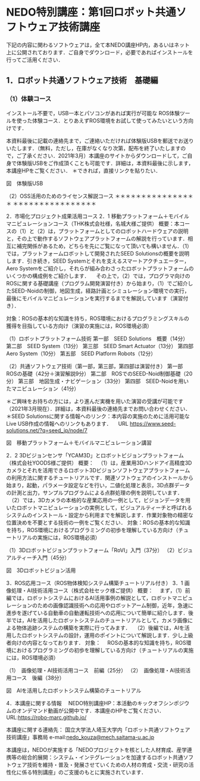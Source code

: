 # NEDO特別講座：第1回ロボット共通ソフトウェア技術講座

下記の内容に関わるソフトウェアは，全て本NEDO講座HP内，あるいはネット上に公開されております．ご自身でダウンロード，必要であればインストールを行ってご活用ください．

## 1．ロボット共通ソフトウェア技術　基礎編
### （1）体験コース

インストール不要で，USB一本とパソコンがあれば実行が可能な
ROS体験ツールを使った体験コース．とりあえずROS環境をお試して使ってみたいという方向けです．

本資料最後に記載の連絡先まで，ご連絡いただければ体験版USBを郵送でお送りいたします．（無料，ただし，在庫がなくなり次第，配布を終了いたしますので，ご了承ください．2021年3月）本講座のサイトからダウンロードして，ご自身で体験版USBをご作成頂くことも可能です．詳細は，本資料最後に示します，本講座HPをご覧ください．
＊できれば，直接リンクを貼りたい．
 
図　体験版USB

（2）OSS活用のためのライセンス解説コース
＊＊＊＊＊＊＊＊＊＊＊＊＊＊＊＊
＊＊＊＊＊＊＊＊＊＊＊＊＊＊＊＊

2．市場化プロジェクト成果活用コース
2．1 移動プラットフォーム＋モバイルマニピュレーションコース（THK株式会社様，名城大様ご提供）
概要：本コースの（1）と（2）は，プラットフォームとしてのロボットハードウェアの説明と，その上で動作するソフトウェアプラットフォームの解説を行っています．相互に補完関係があるため，どちらを先にご覧になって頂いても構いません．（1）では，プラットフォームロボットして開発されたSEED Solutionsの概要を説明します．引き続き，SEED Systemとそれを支えるスマートアクチュエーター，Aero Systemをご紹介し，それらが組み合わさったロボットプラットフォームのいくつかの構成例をご紹介します．
　その上で，（2）では，プログラマ向けのROSに関する基礎講座（プログラム開発演習付き）から始まり，（1）でご紹介したSEED-Noidの制御，地図生成，経路計画とシミュレーション環境での実行，最後にモバイルマニピュレーションを実行するまでを解説しています（演習付き）．

対象：ROSの基本的な知識を持ち，ROS環境におけるプログラミングスキルの獲得を目指している方向け（演習の実施には，ROS環境必須）

（1）ロボットプラットフォーム技術
第一部　SEED Solutions　概要（14分）
第二部　SEED System（13分）
第三部　SEED Smart Actuator（13分）
第四部　Aero System（10分）
第五部　SEED Platform Robots（12分）

（2）共通ソフトウェア技術（第一部，第三部，第四部は演習付き）
第一部　ROSの基礎（42分＋演習解説9分）
第二部　ROSでのSEED-Noid制御基礎（20分）
第三部　地図生成・ナビゲーション（33分）
第四部　SEED-Noidを用いたマニピュレーション（41分）

＊ご興味をお持ちの方には，より進んだ実機を用いた演習の受講が可能です（2021年3月現在）．詳細は，本資料最後の連絡先までお問い合わせください．
＊SEED Solutionsに関する情報へのリンク：本内容の実施のために活用可能なLive USB作成の情報へのリンクもあります．
　URL https://www.seed-solutions.net/?q=seed_jp/node/7

 
図　移動プラットフォーム＋モバイルマニピュレーション講習

2．2 3Dビジョンセンサ「YCAM3D」とロボットビジョンプラットフォーム（株式会社YOODS様ご提供）
概要：
　（1）は，産業用3Dハンドアイ高精度3Dカメラとそれを活用できるロボット3Dビジョンソフトウェアプラットフォームの利用方法に関するチュートリアルです．関連ソフトウェアのインストールから始まり，起動，パラメータ設定などを行い，二値化処理と表示，3D点群データの計測と出力，サンプルプログラムによる点群処理の例を説明しています．
　（2）では，3Dカメラの本格的な産業応用の一例として，ビジョンデータを用いたロボットマニピュレーションの実例として，ビジュアルティーチと呼ばれるシステムのインストール・設定から利用までを解説します．作業対象物の精密な位置決めを不要とする技術の一例をご覧ください．
対象：ROSの基本的な知識を持ち，ROS環境におけるプログラミングの初歩を理解している方向け（チュートリアルの実施には，ROS環境必須）

（1）3Dロボットビジョンプラットフォーム「RoVI」入門（37分）
（2）ビジュアルティーチ入門（45分）

 
図　3Dロボットビジョン活用

3．ROS応用コース（ROS物体検知システム構築チュートリアル付き）
3．1 画像処理・AI技術活用コース（株式会社セック様ご提供）
概要：
　まず，（1）前編では，ロボットシステムにおけるAI活用事例の解説として，ロボットマニピュレーションのための画像認識技術への応用やロボットアーム制御，近年，急速に進歩を遂げている自動車の自動運転技術への応用について簡単に紹介します．後半では，AIを活用したロボットシステムのチュートリアルとして，カメラ画像による物体追跡システムの構築を実際に行ってみます．
　（2）後編では，AIを活用したロボットシステムの設計，運用のポイントについて解説します．少し上級者向けの内容となっております．
対象：
　ROSの基本的な知識を持ち，ROS環境におけるプログラミングの初歩を理解している方向け（チュートリアルの実施には，ROS環境必須）

（1）　画像処理・AI技術活用コース　前編（25分）
（2）　画像処理・AI技術活用コース　後編（38分）

 
図　AIを活用したロボットシステム構築のチュートリアル

4．本講座に関する情報
　NEDO特別講座HP：本活動のキックオフシンポジウムのオンデマンド動画が公開中です．本講座のHPをご覧ください．URL:https://robo-marc.github.io/

本講座に関する連絡先：
国立大学法人埼玉大学内「ロボット共通ソフトウェア技術講座」事務局
e-mail:nedo_kouza@mech.saitama-u.ac.jp

本講座は，NEDOが実施する「NEDOプロジェクトを核とした人材育成、産学連携等の総合的展開：システム・インテグレーションを加速するロボット共通ソフトウェア技術を維持・普及・発展させていくための人材の育成・交流・研究の活性化に係る特別講座」のご支援のもとに実施されています．
